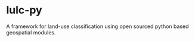 # lulc-py
A framework for land-use classification using open sourced python based geospatial modules. 
